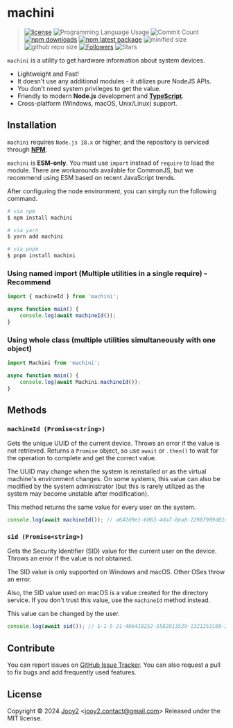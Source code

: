 # machini

> [![license](https://img.shields.io/badge/license-MIT-blue.svg)](https://github.com/jooy2/machini/blob/master/LICENSE) ![Programming Language Usage](https://img.shields.io/github/languages/top/jooy2/machini) ![Commit Count](https://img.shields.io/github/commit-activity/y/jooy2/machini) [![npm downloads](https://img.shields.io/npm/dm/machini.svg)](https://www.npmjs.com/package/machini) [![npm latest package](https://img.shields.io/npm/v/machini/latest.svg)](https://www.npmjs.com/package/machini) ![minified size](https://img.shields.io/bundlephobia/min/machini) ![github repo size](https://img.shields.io/github/repo-size/jooy2/machini) [![Followers](https://img.shields.io/github/followers/jooy2?style=social)](https://github.com/jooy2) ![Stars](https://img.shields.io/github/stars/jooy2/machini?style=social)

`machini` is a utility to get hardware information about system devices.

- Lightweight and Fast!
- It doesn't use any additional modules - it utilizes pure NodeJS APIs.
- You don't need system privileges to get the value.
- Friendly to modern **Node.js** development and [**TypeScript**](https://www.typescriptlang.org).
- Cross-platform (Windows, macOS, Unix/Linux) support.

## Installation

`machini` requires `Node.js 18.x` or higher, and the repository is serviced through **[NPM](https://npmjs.com)**.

`machini` is **ESM-only**. You must use `import` instead of `require` to load the module. There are workarounds available for CommonJS, but we recommend using ESM based on recent JavaScript trends.

After configuring the node environment, you can simply run the following command.

```bash
# via npm
$ npm install machini

# via yarn
$ yarn add machini

# via pnpm
$ pnpm install machini
```

### Using named import (Multiple utilities in a single require) - Recommend

```javascript
import { machineId } from 'machini';

async function main() {
	console.log(await machineId());
}
```

### Using whole class (multiple utilities simultaneously with one object)

```javascript
import Machini from 'machini';

async function main() {
	console.log(await Machini.machineId());
}
```

## Methods

### `machineId (Promise<string>)`

Gets the unique UUID of the current device. Throws an error if the value is not retrieved. Returns a `Promise` object, so use `await` or `.then()` to wait for the operation to complete and get the correct value.

The UUID may change when the system is reinstalled or as the virtual machine's environment changes. On some systems, this value can also be modified by the system administrator (but this is rarely utilized as the system may become unstable after modification).

This method returns the same value for every user on the system.

```javascript
console.log(await machineId()); // a642d9e1-6063-4da7-8ea8-2298f989d01d
```

### `sid (Promise<string>)`

Gets the Security Identifier (SID) value for the current user on the device. Throws an error if the value is not obtained.

The SID value is only supported on Windows and macOS. Other OSes throw an error.

Also, the SID value used on macOS is a value created for the directory service. If you don't trust this value, use the `machineId` method instead.

This value can be changed by the user.

```javascript
console.log(await sid()); // S-1-5-21-406418252-5582013529-1321253100-2001
```

## Contribute

You can report issues on [GitHub Issue Tracker](https://github.com/jooy2/machini/issues). You can also request a pull to fix bugs and add frequently used features.

## License

Copyright © 2024 [Jooy2](https://jooy2.com) <[jooy2.contact@gmail.com](mailto:jooy2.contact@gmail.com)> Released under the MIT license.

